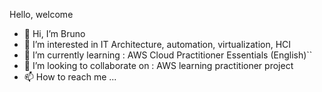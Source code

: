 Hello, welcome

- 👋 Hi, I’m Bruno
- 👀 I’m interested in IT Architecture, automation, virtualization, HCI
- 🌱 I’m currently learning : AWS Cloud Practitioner Essentials (English)``
- 💞️ I’m looking to collaborate on : AWS learning practitioner project
- 📫 How to reach me ...

<!---
bbancheri/bbancheri is a ✨ special ✨ repository because its `README.md` (this file) appears on your GitHub profile.
You can click the Preview link to take a look at your changes.
--->
